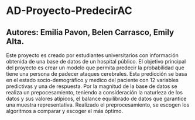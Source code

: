 # AD-Proyecto-PredecirAC
## Autores: Emilia Pavon, Belen Carrasco, Emily Alta. 
Este proyecto es creado por estudiantes universitarios con información obtenida de una base de datos de un hospital público. El objetivo principal del proyecto es crear un modelo que permita predecir la probabilidad que 
tiene una persona de padecer ataques cerebrales. Esta predicción se basa en el estado socio-demográfico y medico del paciente con 12 variables predictivas y una de respuesta. Por la magnitud de la base de datos se realiza
un prepocesamiento, teniendo a consideración la naturleza de los datos y sus valores atípicos, el balance equilibrado de datos que garantice una muestra representativa. Realizado el preprocesamiento, se escogen los algoritmos 
a comparar y escoger el más óptimo. 
